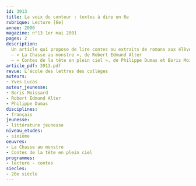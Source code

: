 ```yaml
---
id: 3913
title: La voix du conteur : textes à dire en 6e
rubrique: Lecture [6e]
annee: 2000
magazine: n°13 1er mai 2001
pages: 2
description: 
  Un article qui propose de lire contes ou extraits de romans aux élèves de sixième.
  – « La Chasse au monstre », de Robert Edmund Alter
  – « Contes de la tête en plein ciel », de Philippe Dumas et Boris Moissard
article_pdf: 3913.pdf
revue: L’école des lettres des collèges
auteurs:
- Yves Lucas
auteur_jeunesse:
- Boris Moissard
- Robert Edmund Alter
- Philippe Dumas
disciplines:
- français
jeunesse:
- littérature jeunesse
niveau_etudes:
- sixième
oeuvres:
- La Chasse au monstre
- Contes de la tête en plein ciel
programmes:
- lecture - contes
siecles:
- 20e siècle
---
```

